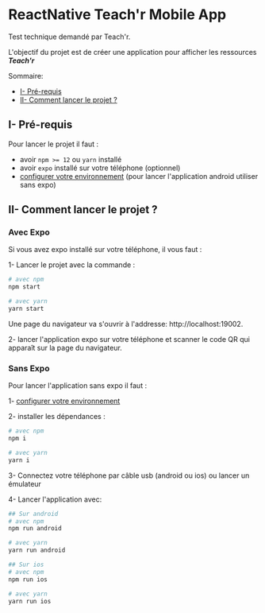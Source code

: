 # ReactNative Teach'r Mobile App

Test technique demandé par Teach'r.

L'objectif du projet est de créer une application pour afficher les ressources ***Teach'r***


Sommaire: 
  * [I- Pré-requis](#i--pr--requis)
  * [II- Comment lancer le projet ?](#ii--comment-lancer-le-projet--)

## I- Pré-requis

Pour lancer le projet il faut :
- avoir `npm >= 12` ou `yarn` installé
- avoir `expo` installé sur votre téléphone (optionnel)
- [configurer votre environnement](https://reactnative.dev/docs/environment-setup) (pour lancer l'application android
utiliser sans expo) 

## II- Comment lancer le projet ?

### Avec Expo

Si vous avez expo installé sur votre téléphone, il vous faut :

1- Lancer le projet avec la commande :

```bash
# avec npm
npm start

# avec yarn
yarn start
```

Une page du navigateur va s'ouvrir à l'addresse: http://localhost:19002.

2- lancer l'application expo sur votre téléphone et scanner le code QR 
qui apparaît sur la page du navigateur.

### Sans Expo

Pour lancer l'application sans expo il faut : 

1- [configurer votre environnement](https://reactnative.dev/docs/environment-setup)

2- installer les dépendances :

```bash
# avec npm
npm i 

# avec yarn
yarn i
```

3- Connectez votre téléphone par câble usb (android ou ios) ou lancer un émulateur

4- Lancer l'application avec:

```bash
## Sur android
# avec npm
npm run android

# avec yarn
yarn run android

## Sur ios
# avec npm
npm run ios

# avec yarn
yarn run ios
```

